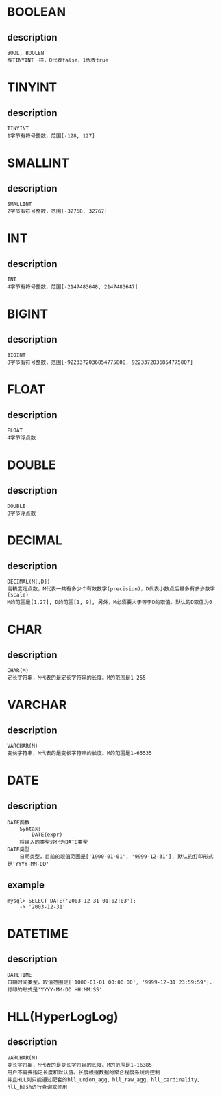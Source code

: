 # BOOLEAN
## description
    BOOL, BOOLEN
    与TINYINT一样，0代表false，1代表true

# TINYINT
## description
    TINYINT
    1字节有符号整数，范围[-128, 127]

# SMALLINT
## description
    SMALLINT
    2字节有符号整数，范围[-32768, 32767]

# INT
## description
    INT
    4字节有符号整数，范围[-2147483648, 2147483647]

# BIGINT
## description
    BIGINT
    8字节有符号整数，范围[-9223372036854775808, 9223372036854775807]

# FLOAT
## description
    FLOAT
    4字节浮点数

# DOUBLE
## description
    DOUBLE
    8字节浮点数

# DECIMAL
## description
    DECIMAL(M[,D])
    高精度定点数，M代表一共有多少个有效数字(precision)，D代表小数点后最多有多少数字(scale)
    M的范围是[1,27], D的范围[1, 9], 另外，M必须要大于等于D的取值。默认的D取值为0

# CHAR
## description
    CHAR(M)
    定长字符串，M代表的是定长字符串的长度。M的范围是1-255

# VARCHAR
## description
    VARCHAR(M)
    变长字符串，M代表的是变长字符串的长度。M的范围是1-65535

# DATE
## description
    DATE函数
        Syntax:
            DATE(expr) 
        将输入的类型转化为DATE类型
    DATE类型
        日期类型，目前的取值范围是['1900-01-01', '9999-12-31'], 默认的打印形式是'YYYY-MM-DD'

## example
    mysql> SELECT DATE('2003-12-31 01:02:03');
        -> '2003-12-31'

# DATETIME
## description
    DATETIME
    日期时间类型，取值范围是['1000-01-01 00:00:00', '9999-12-31 23:59:59'].
    打印的形式是'YYYY-MM-DD HH:MM:SS'

# HLL(HyperLogLog)
## description
    VARCHAR(M)
    变长字符串，M代表的是变长字符串的长度。M的范围是1-16385
    用户不需要指定长度和默认值。长度根据数据的聚合程度系统内控制
    并且HLL列只能通过配套的hll_union_agg、hll_raw_agg、hll_cardinality、hll_hash进行查询或使用

